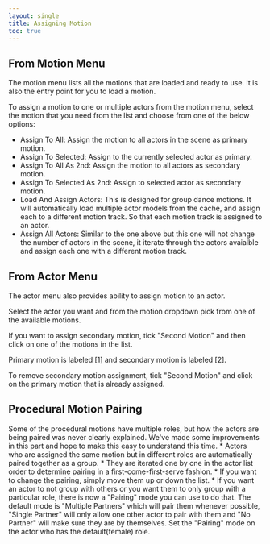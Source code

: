 ```yaml
---
layout: single
title: Assigning Motion
toc: true
---
```


## From Motion Menu
The motion menu lists all the motions that are loaded and ready to use. It is also the entry point for you to load a motion.

To assign a motion to one or multiple actors from the motion menu, select the motion that you need from the list and choose from one of the below options:
* Assign To All: Assign the motion to all actors in the scene as primary motion.
* Assign To Selected: Assign to the currently selected actor as primary.
* Assign To All As 2nd: Assign the motion to all actors as secondary motion.
* Assign To Selected As 2nd: Assign to selected actor as secondary motion.
* Load And Assign Actors: This is designed for group dance motions. It will automatically load multiple actor models from the cache, and assign each to a different motion track. So that each motion track is assigned to an actor. 
* Assign All Actors: Similar to the one above but this one will not change the number of actors in the scene, it iterate through the actors avaialble and assign each one with a different motion track.


## From Actor Menu
The actor menu also provides ability to assign motion to an actor.

Select the actor you want and from the motion dropdown pick from one of the available motions.

If you want to assign secondary motion, tick "Second Motion" and then click on one of the motions in the list.

Primary motion is labeled [1] and secondary motion is labeled [2].

To remove secondary motion assignment, tick "Second Motion" and click on the primary motion that is already assigned.


## Procedural Motion Pairing
Some of the procedural motions have multiple roles, but how the actors are being paired was never clearly explained. We've made some improvements in this part and hope to make this easy to understand this time.
    * Actors who are assigned the same motion but in different roles are automatically paired together as a group. 
    * They are iterated one by one in the actor list order to determine pairing in a first-come-first-serve fashion. 
    * If you want to change the pairing, simply move them up or down the list. 
    * If you want an actor to not group with others or you want them to only group with a particular role, there is now a "Pairing" mode you can use to do that. The default mode is "Multiple Partners" which will pair them whenever possible, "Single Partner" will only allow one other actor to pair with them and "No Partner" will make sure they are by themselves. Set the "Pairing" mode on the actor who has the default(female) role. 
    
